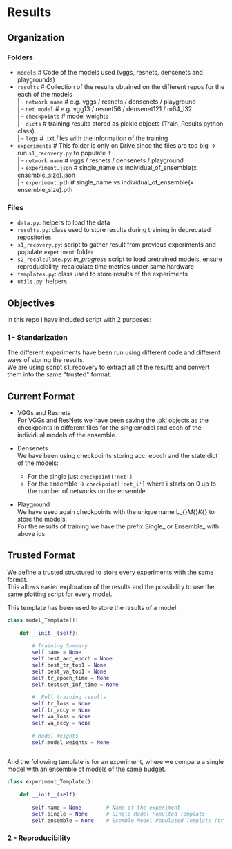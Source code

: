 # Results


## Organization

### Folders
- `models`                  # Code of the models used (vggs, resnets, densenets and playgrounds)  
- `results`                 # Collection of the results obtained on the different repos for the each of the models  
 | -  `network name`        # e.g. vggs / resnets / densenets / playground  
    | - `net model`         # e.g. vgg13 / resnet56 / densenet121 / m64_l32  
      | - `checkpoints`     # model weights  
      | - `dicts`           # training results stored as pickle objects (Train_Results python class)  
      | - `logs`            # .txt files with the information of the training  
- `experiments`             # This folder is only on Drive since the files are too big -> run `s1_recovery.py` to populate it  
  | - `network name`        # vggs / resnets / densenets / playground  
    | - `experiment.json`   # single_name vs individual_of_ensemble(x ensemble_size).json  
    | - `experiment.pth`    # single_name vs individual_of_ensemble(x ensemble_size).pth  
  
  
### Files

- `data.py`: helpers to load the data  
- `results.py`: class used to store results during training in deprecated repositories  
- `s1_recovery.py`: script to gather result from previous experiments and populate `experiment` folder  
- `s2_recalculate.py`: *in_progress* script to load pretrained models, ensure reproducibility, recalculate time metrics under same hardware   
- `templates.py`: class used to store results of the experiments  
- `utils.py`: helpers  



## Objectives

In this repo I have included script with 2 purposes:  
  
### 1 - Standarization  
The different experiments have been run using different code and different ways of storing the results.  
We are using script s1_recovery to extract all of the results and convert them into the same "trusted" format.  

Current Format  
--------------  
  
- VGGs and Resnets  
For VGGs and ResNets we have been saving the .pkl objects as the checkpoints in different files for the singlemodel and each of the individual models of the ensemble.

- Densenets  
We have been using checkpoints storing acc, epoch and the state dict of the models:
    - For the single just `checkpoint['net']`  
    - For the ensemble -> `checkpoint['net_i']` where i starts on 0 up to the number of networks on the ensemble  
    
- Playground  
We have used again checkpoints with the unique name L_{}_M_{}_K_{} to store the models.  
For the results of training we have the prefix Single_ or Ensemble_ with above ids.  


Trusted Format  
--------------  

We define a trusted structured to store every experiments with the same format.  
This allows easier exploration of the results and the possibility to use the same plotting script for every model.  

This template has been used to store the results of a model:  
```python
class model_Template():
    
    def __init__(self):
        
        # Training Summary
        self.name = None
        self.best_acc_epoch = None
        self.best_tr_top1 = None
        self.best_va_top1 = None
        self.tr_epoch_time = None
        self.testset_inf_time = None
        
        #  Full training results
        self.tr_loss = None
        self.tr_accy = None
        self.va_loss = None
        self.va_accy = None
        
        # Model Weights
        self.model_weights = None
        
```

And the following template is for an experiment, where we compare a single model with an ensemble of models of the same budget.  
```python
class experiment_Template():
    
    def __init__(self):
        
        self.name = None        # Name of the experiment
        self.single = None      # Single Model Populted Template
        self.ensemble = None    # Esemble Model Populated Template (tr_loss and so on will be OrderedDicts of each of the individuals) 
```

### 2 - Reproducibility

